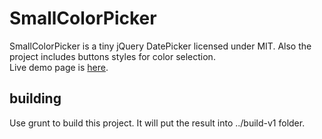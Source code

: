 # SmallColorPicker

SmallColorPicker is a tiny jQuery DatePicker licensed under MIT. Also the project includes buttons styles for color selection.  
Live demo page is [here](http://antelle.github.io/small-color-picker/).

## building

Use grunt to build this project. It will put the result into ../build-v1 folder. 
